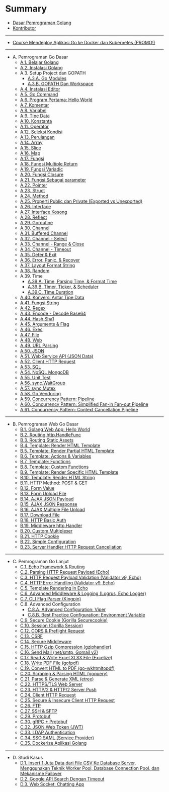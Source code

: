 # Summary

* [Dasar Pemrograman Golang](README.md)
* [Kontributor](CONTRIBUTORS.md)

<hr>

* [Course Mendeploy Aplikasi Go ke Docker dan Kubernetes (PROMO!)](https://www.udemy.com/course/praktis-belajar-docker-dan-kubernetes-untuk-pemula/?couponCode=BIGSALEOCTOBER)

<hr>

* A. Pemrograman Go Dasar
  * [A.1. Belajar Golang](1-berkenalan-dengan-golang.md)
  * [A.2. Instalasi Golang](2-instalasi-golang.md)
  * A.3. Setup Project dan GOPATH
    * [A.3.A. Go Modules](3-setup-go-project-dengan-go-modules.md)
    * [A.3.B. GOPATH Dan Workspace](3-gopath-dan-workspace.md)
  * [A.4. Instalasi Editor](4-instalasi-editor.md)
  * [A.5. Go Command](5-go-command.md)
  * [A.6. Program Pertama: Hello World](6-hello-world.md)
  * [A.7. Komentar](7-komentar.md)
  * [A.8. Variabel](8-variabel.md)
  * [A.9. Tipe Data](9-tipe-data.md)
  * [A.10. Konstanta](10-konstanta.md)
  * [A.11. Operator](11-operator.md)
  * [A.12. Seleksi Kondisi](12-seleksi-kondisi.md)
  * [A.13. Perulangan](13-perulangan.md)
  * [A.14. Array](14-array.md)
  * [A.15. Slice](15-slice.md)
  * [A.16. Map](16-map.md)
  * [A.17. Fungsi](17-fungsi.md)
  * [A.18. Fungsi Multiple Return](18-fungsi-multiple-return.md)
  * [A.19. Fungsi Variadic](19-fungsi-variadic.md)
  * [A.20. Fungsi Closure](20-fungsi-closure.md)
  * [A.21. Fungsi Sebagai parameter](21-fungsi-sebagai-parameter.md)
  * [A.22. Pointer](22-pointer.md)
  * [A.23. Struct](23-struct.md)
  * [A.24. Method](24-method.md)
  * [A.25. Properti Public dan Private (Exported vs Unexported)](25-properti-public-dan-private.md)
  * [A.26. Interface](26-interface.md)
  * [A.27. Interface Kosong](27-interface-kosong.md)
  * [A.28. Reflect](28-reflect.md)
  * [A.29. Goroutine](29-goroutine.md)
  * [A.30. Channel](30-channel.md)
  * [A.31. Buffered Channel](31-buffered-channel.md)
  * [A.32. Channel - Select](32-channel-select.md)
  * [A.33. Channel - Range & Close](33-channel-range-close.md)
  * [A.34. Channel - Timeout](34-channel-timeout.md)
  * [A.35. Defer & Exit](35-defer-exit.md)
  * [A.36. Error, Panic, & Recover](36-error-panic-recover.md)
  * [A.37. Layout Format String](37-string-format.md)
  * [A.38. Random](A-random.md)
  * A.39. Time
    * [A.39.A. Time, Parsing Time, & Format Time](A-time-parsing-format.md)
    * [A.39.B. Timer, Ticker, & Scheduler](A-timer-ticker-scheduler.md)
    * [A.39.C. Time Duration](A-time-duration.md)
  * [A.40. Konversi Antar Tipe Data](40-data-type-conversion.md)
  * [A.41. Fungsi String](41-strings.md)
  * [A.42. Regex](42-regex.md)
  * [A.43. Encode - Decode Base64](43-encoding-base64.md)
  * [A.44. Hash Sha1](44-hash-sha1.md)
  * [A.45. Arguments & Flag](45-command-line-args-flag.md)
  * [A.46. Exec](46-exec.md)
  * [A.47. File](47-file.md)
  * [A.48. Web](48-web.md)
  * [A.49. URL Parsing](49-url-parsing.md)
  * [A.50. JSON](50-json.md)
  * [A.51. Web Service API (JSON Data)](A-web-service-api.md)
  * [A.52. Client HTTP Request](A-client-http-request.md)
  * [A.53. SQL](A-sql.md)
  * [A.54. NoSQL MongoDB](A-mongodb.md)
  * [A.55. Unit Test](A-unit-test.md)
  * [A.56. sync.WaitGroup](A-waitgroup.md)
  * [A.57. sync.Mutex](A-mutex.md)
  * [A.58. Go Vendoring](A-go-vendoring.md)
  * [A.59. Concurrency Pattern: Pipeline](A-concurrency-pipeline.md)
  * [A.60. Concurrency Pattern: Simplified Fan-in Fan-out Pipeline](A-simplified-fan-in-fan-out-pipeline.md)
  * [A.61. Concurrency Pattern: Context Cancellation Pipeline](A-pipeline-context-cancellation.md)
  <!-- * [A.99. Time & Timezone Location] -->

<hr>

* B. Pemrograman Web Go Dasar
  * [B.1. Golang Web App: Hello World](B-1-golang-web-hello-world.md)
  * [B.2. Routing http.HandleFunc](B-2-routing-http-handlefunc.md)
  * [B.3. Routing Static Assets](B-3-routing-static-assets.md)
  * [B.4. Template: Render HTML Template](B-4-template-render-html.md)
  * [B.5. Template: Render Partial HTML Template](B-5-template-render-partial-html.md)
  * [B.6. Template: Actions & Variables](B-6-template-actions-variables.md)
  * [B.7. Template: Functions](B-7-template-functions.md)
  * [B.8. Template: Custom Functions](B-8-template-custom-functions.md)
  * [B.9. Template: Render Specific HTML Template](B-9-render-specific-html-template.md)
  * [B.10. Template: Render HTML String](B-10-render-html-string.md)
  * [B.11. HTTP Method: POST & GET](B-11-http-method.md)
  * [B.12. Form Value](B-12-form-value.md)
  * [B.13. Form Upload File](B-13-form-upload-file.md)
  * [B.14. AJAX JSON Payload](B-14-ajax-json-payload.md)
  * [B.15. AJAX JSON Response](B-15-ajax-json-response.md)
  * [B.16. AJAX Multiple File Upload](B-16-ajax-multi-upload.md)
  * [B.17. Download File](B-17-download-file.md)
  * [B.18. HTTP Basic Auth](B-18-http-basic-auth.md)
  * [B.19. Middleware http.Handler](B-19-middleware-using-http-handler.md)
  * [B.20. Custom Multiplexer](B-20-custom-mux-multiplexer.md)
  * [B.21. HTTP Cookie](B-21-cookie.md)
  * [B.22. Simple Configuration](B-22-simple-configuration.md)
  * [B.23. Server Handler HTTP Request Cancellation](B-server-handler-http-request-cancellation.md)

<hr>

* C. Pemrograman Go Lanjut
  * [C.1. Echo Framework & Routing](C-1-echo-routing.md)
  * [C.2. Parsing HTTP Request Payload (Echo)](C-2-parsing-http-request-payload-echo.md)
  * [C.3. HTTP Request Payload Validation (Validator v9, Echo)](C-3-http-request-payload-validation.md)
  * [C.4. HTTP Error Handling (Validator v9, Echo)](C-4-http-error-handling.md)
  * [C.5. Template Rendering in Echo](C-5-echo-template-rendering.md)
  * [C.6. Advanced Middleware & Logging (Logrus, Echo Logger)](C-6-advanced-middleware-and-logging.md)
  * [C.7. CLI Flag Parser (Kingpin)](C-7-flag-parser.md)
  * C.8. Advanced Configuration
    * [C.8.A. Advanced Configuration: Viper](C-8-A-advanced-configuration-viper.md)
    * [C.8.B. Best Practice Configuration: Environment Variable](C-8-B-best-practice-configuration-env-var.md)
  * [C.9. Secure Cookie (Gorilla Securecookie)](C-9-securecookie.md)
  * [C.10. Session (Gorilla Session)](C-10-session.md)
  * [C.12. CORS & Preflight Request](C-12-cors-preflight-request.md)
  * [C.13. CSRF](C-13-csrf.md)
  * [C.14. Secure Middleware](C-14-secure-middleware.md)
  * [C.15. HTTP Gzip Compression (gziphandler)](C-15-http-gzip-compression.md)
  * [C.16. Send Mail (net/smtp, Gomail v2)](C-16-send-email.md)
  * [C.17. Read & Write Excel XLSX File (Excelize)](C-17-read-write-excel-xlsx-file.md)
  * [C.18. Write PDF File (gofpdf)](C-18-write-pdf-file.md)
  * [C.19. Convert HTML to PDF (go-wkhtmltopdf)](C-19-convert-html-to-pdf.md)
  * [C.20. Scraping & Parsing HTML (goquery)](C-20-scraping-parsing-html.md)
  * [C.21. Parse & Generate XML (etree)](C-21-xml-parser.md)
  * [C.22. HTTPS/TLS Web Server](C-22-https-tls.md)
  * [C.23. HTTP/2 & HTTP/2 Server Push](C-23-http2-server-push.md)
  * [C.24. Client HTTP Request](C-24-client-http-request.md)
  * [C.25. Secure & Insecure Client HTTP Request](C-25-secure-insecure-client-http-request.md)
  * [C.26. FTP](C-26-golang-ftp.md)
  * [C.27. SSH & SFTP](C-27-golang-ssh-sftp.md)
  * [C.29. Protobuf](C-29-golang-protobuf-implementation.md)
  * [C.30. gRPC + Protobuf](C-30-golang-grpc-protobuf.md)
  * [C.32. JSON Web Token (JWT)](C-32-golang-jwt.md)
  * [C.33. LDAP Authentication](C-33-golang-ldap-authentication.md)
  * [C.34. SSO SAML (Service Provider)](C-34-golang-sso-saml-sp.md)
  * [C.35. Dockerize Aplikasi Golang](/C-dockerize-golang.md)

<hr>

* D. Studi Kasus
  * [D.1. Insert 1 Juta Data dari File CSV Ke Database Server, Menggunakan Teknik Worker Pool, Database Connection Pool, dan Mekanisme Failover](D-insert-1mil-csv-record-into-db-in-a-minute.md)
  * [D.2. Google API Search Dengan Timeout](D-google-api-search.md)
  * [D.3. Web Socket: Chatting App](D-golang-web-socket-chatting-app.md)
